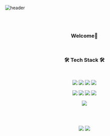 ![header](https://capsule-render.vercel.app/api?type=soft&color=0:FFFFFF,100:FFFFFF&height=200&section=header&text=%20SAY's%20Github&fontColor=FE370C&fontSize=50&animation=fadeIn)

<br><br>

<div align="center">
    <h3><b>Welcome👋</b></h3>
</div>

<br>

<h3 align="center"><b>🛠 Tech Stack 🛠</b></h3>
</br>
<p align="center">
    <img src="https://img.shields.io/badge/Java-007396?style=for-the-badge&logo=java&logoColor=white">  
    <img src="https://img.shields.io/badge/Spring-6DB33F?style=for-the-badge&logo=Spring&logoColor=white">
    <img src="https://img.shields.io/badge/eclipse-blue?style=for-the-badge&logo=eclipse&logoColor=white">  
    <img src="https://img.shields.io/badge/oracle-F80000?style=for-the-badge&logo=oracle&logoColor=white">  
</p>
<p align="center">
    <img src="https://img.shields.io/badge/html-E34F26?style=for-the-badge&logo=html5&logoColor=white"> 
    <img src="https://img.shields.io/badge/css-1572B6?style=for-the-badge&logo=css3&logoColor=white">   
    <img src="https://img.shields.io/badge/javascript-F7DF1E?style=for-the-badge&logo=javascript&logoColor=black">  
    <img src="https://img.shields.io/badge/jquery-0769AD?style=for-the-badge&logo=jquery&logoColor=white">
</p>
<p align="center">
    <img src="https://img.shields.io/badge/github-181717?style=for-the-badge&logo=github&logoColor=white"> 
</p>


<br><br>

<div align="center">
    <img align="center" src="https://github-readme-stats.vercel.app/api?username=sayee88&show_icons=true" />
    <img align="center" src="https://github-readme-stats.vercel.app/api/top-langs/?username=sayee88&layout=compact&hide_border=true&repo=convoychat" />
</div>

<br><br>

